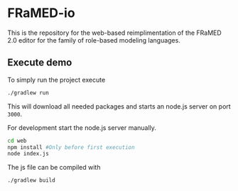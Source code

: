 # FRaMED-io
This is the repository for the web-based reimplimentation of the FRaMED 2.0 editor for the family of role-based modeling languages.

## Execute demo
To simply run the project execute
```bash
./gradlew run
```
This will download all needed packages and starts an node.js server on port `3000`.

For development start the node.js server manually.
```bash
cd web
npm install #Only before first execution
node index.js
```
The js file can be compiled with
```bash
./gradlew build
```